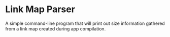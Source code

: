 # Link Map Parser

A simple command-line program that will print out size information gathered from a link map created during app compilation.

